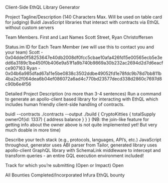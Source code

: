 Client-Side EthQL Library Generator

Project Tagline/Description (140 Characters Max. Will be used on table card for judging)
Buidl JavaScript libraries that interact with contracts via EthQL without custom servers

Team Members. First and Last Names
Scott Street, Ryan Christoffersen

Status.im ID for Each Team Member (we will use this to contact you and your team)
Scott - 0x04dde0f58253647e40db2008df0fcc5cbae10afa426fd15e00565ecb5e3edd6a3189c1be450f0b406e9a51f1a9b740b9869a30b232ac2694d2d7d6eacfce907163 Ryan - 0x04b6a985dfad67a11e5be0838c3502ddbe49052fd1e78fdc9b78d7bb811b4ba2e2f064dea6b04ef086072a6ad4c770bd23577decd338d2860c7697d8c90b6e4f56

Detailed Project Description (no more than 3-4 sentences)
Run a command to generate an apollo-client based library for interacting with EthQL which includes human friendly client-side handling of contracts.

buidl --contracts ./contracts --output ./build
{
  CryptoKitties {
    totalSupply
    ownerOf(id: 1337) {
      address
      balance
    }
  }
}
(NB: the join-like feature for getting info about the owner above is not quite implemented yet! But very much doable in more time)

Describe your tech stack (e.g., protocols, languages, API’s, etc.)
JavaScript throughout, generator uses ABI parser from Tailor, generated library uses apollo-client GraphQL library with SchemaLink middleware to intercept and transform queries - an entire GQL execution environment included!

Track for which you’re submitting (Open or Impact)
Open

All Bounties Completed/Incorporated
Infura EthQL bounty
